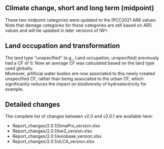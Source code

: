 ## Climate change, short and long term (midpoint)
These two midpoint categories were updated to the IPCC2021 AR6 values. Note that damage categories for these categories
are still based on AR5 values and will be updated in later versions of IW+.

## Land occupation and transformation
The land type "unspecified" (e.g., Land occupation, unspecified) previously had a CF of 0. Now an average CF was 
calculated based on the land type used globally.<br>
Moreover, artificial water bodies are now associated to this newly created unspecified CF, rather than being associated
to the urban CF, which significantly reduces the impact on biodiversity of hydroelectricity for example.

## Detailed changes
The complete list of changes between v2.0 and v2.0.1 are available here:
- Report_changes/2.0.1/SimaPro_version.xlsx
- Report_changes/2.0.1/bw2_version.xlsx
- Report_changes/2.0.1/exiobase_version.xlsx
- Report_changes/2.0.1/oLCA_version.xlsx
